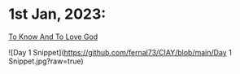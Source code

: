 # 1st Jan, 2023:

[To Know And To Love God](https://www.youtube.com/watch?v=tI-pOSv7tvg)

![Day 1 Snippet](https://github.com/fernal73/CIAY/blob/main/Day 1 Snippet.jpg?raw=true)
